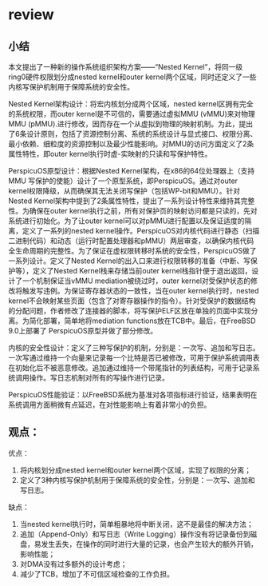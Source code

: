 # review

## 小结

本文提出了一种新的操作系统组织架构方案——“Nested Kernel”，将同一级ring0硬件权限划分成nested kernel和outer kernel两个区域，同时还定义了一些内核写保护机制用于保障系统的安全性。

Nested Kernel架构设计：将宏内核划分成两个区域，nested kernel区拥有完全的系统权限，而outer kernel是不可信的，需要通过虚拟MMU (vMMU)来对物理MMU (pMMU).进行修改，因而存在一个从虚拟到物理的映射机制。为此，提出了6条设计原则，包括了资源控制分离、系统的系统设计与显式接口、权限分离、最小依赖、细粒度的资源控制以及最少性能影响。对MMU的访问方面定义了2条属性特性，即outer kernel执行时虚-实映射的只读和写保护特性。

PerspicuOS原型设计：根据Nested Kernel架构，在x86的64位处理器上（支持MMU 写保护的使能）设计了一个原型系统，即PerspicuOS。通过对outer kernel权限降级，从而确保其无法关闭写保护（包括WP-bit和MMU）。针对Nested Kernel架构中提到了2条属性特性，提出了一系列设计特性来维持其完整性。为确保在outer kernel执行之前，所有对保护页的映射访问都是只读的，先对系统进行初始化。为了让outer kernel可以对pMMU进行配置以及保证适度的隔离，定义了一系列的nested kernel操作。PerspicuOS对内核代码进行静态（扫描二进制代码）和动态（运行时配置处理器和pMMU）两层审查，以确保内核代码全生命周期的完整性。为了保证在虚权限转移时系统的安全性，PerspicuOS做了一系列设计。定义了Nested Kernel的出入口来进行权限转移的准备（中断、写保护等），定义了Nested Kernel栈来存储当前outer kernel栈指针便于退出返回，设计了一个机制保证当vMMU mediation被绕过时，outer kernel对受保护状态的修改将触发写违例。为保证寄存器状态的一致性，当在outer kernel执行时，nested kernel不会映射某些页面（包含了对寄存器操作的指令）。针对受保护的数据结构的分配问题，作者修改了连接器的脚本，将写保护ELF区放在单独的页面中实现分离。为简化部署，简单地将mediation functions放在TCB中。最后，在FreeBSD 9.0上部署了
PerspicuOS原型并做了部分修改。

内核的安全性设计：定义了三种写保护的机制，分别是：一次写、追加和写日志。一次写通过维持一个向量来记录每一个比特是否已被修改，可用于保护系统调用表在初始化后不被恶意修改。追加通过维持一个带尾指针的列表结构，可用于记录系统调用操作。写日志机制对所有的写操作进行记录。

PerspicuOS性能验证：以FreeBSD系统为基准对各项指标进行验证，结果表明在系统调用方面稍微有点延迟，在对性能影响上有着非常小的负担。

## 观点：

优点：

1. 将内核划分成nested kernel和outer kernel两个区域，实现了权限的分离；
2. 定义了3种内核写保护机制用于保障系统的安全性，分别是：一次写、追加和写日志。

缺点：

1. 当nested kernel执行时，简单粗暴地将中断关闭，这不是最佳的解决方法；
2. 追加（Append-Only）和写日志（Write Logging）操作没有将记录备份到磁盘，易发生丢失，在操作的同时进行大量的记录，也会产生较大的额外开销，影响性能；
3. 对DMA没有过多额外的设计考虑；
4. 减少了TCB，增加了不可信区域检查的工作负担。
